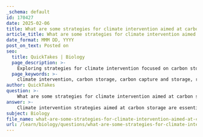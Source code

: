 ```yaml
---
_schema: default
id: 170427
date: 2025-02-06
title: What are some strategies for climate intervention aimed at carbon storage, and what challenges do they face?
article_title: What are some strategies for climate intervention aimed at carbon storage, and what challenges do they face?
date_format: MMM DD, YYYY
post_on_text: Posted on
seo:
  title: QuickTakes | Biology
  page_description: >-
    Exploring strategies for climate intervention focused on carbon storage, including carbon capture technologies, sustainable practices, and their associated challenges.
  page_keywords: >-
    climate intervention, carbon storage, carbon capture and storage, reforestation, sustainable agriculture, bioenergy with carbon capture and storage, geoengineering, global cooperation, challenges, CO2 sequestration, ecosystem impacts, emissions reduction
author: QuickTakes
question: >-
    What are some strategies for climate intervention aimed at carbon storage, and what challenges do they face?
answer: >-
    Climate intervention strategies aimed at carbon storage are essential for mitigating the impacts of climate change. Here are some key strategies along with the challenges they face:\n\n### Strategies for Climate Intervention\n\n1. **Carbon Capture and Storage (CCS)**:\n   - **Mechanism**: CCS involves capturing carbon dioxide (CO2) emissions from industrial sources, such as power plants, before they enter the atmosphere. The captured CO2 is then transported and stored underground in geological formations, such as depleted oil and gas fields or deep saline aquifers.\n   - **Benefits**: This technology can significantly reduce emissions from large point sources and can be integrated with existing energy infrastructure, facilitating a transition to lower-carbon energy systems.\n\n2. **Reforestation and Afforestation**:\n   - **Mechanism**: Planting trees and restoring forests enhance carbon sequestration, as trees absorb CO2 from the atmosphere. This not only helps in reducing atmospheric carbon but also supports biodiversity and ecosystem health.\n   - **Benefits**: These practices can provide additional benefits such as improved air quality, habitat restoration, and increased resilience to climate impacts.\n\n3. **Promoting Sustainable Agriculture**:\n   - **Mechanism**: Implementing sustainable agricultural practices, such as no-till farming, crop rotation, and organic farming, can enhance soil carbon storage and reduce emissions from farming activities.\n   - **Benefits**: These practices improve soil health and productivity while contributing to carbon sequestration.\n\n4. **Bioenergy with Carbon Capture and Storage (BECCS)**:\n   - **Mechanism**: This approach combines biomass energy production with CCS, capturing the CO2 emitted during biomass combustion and storing it underground.\n   - **Benefits**: BECCS can provide renewable energy while simultaneously reducing atmospheric CO2 levels.\n\n5. **Geoengineering Approaches**:\n   - **Mechanism**: These include techniques aimed at enhancing natural carbon sinks, such as ocean fertilization or direct air capture technologies.\n   - **Benefits**: They have the potential to remove significant amounts of CO2 from the atmosphere.\n\n6. **Global Cooperation**:\n   - **Mechanism**: Climate change is a global issue that requires coordinated efforts across nations. International agreements, such as the Paris Agreement, aim to unite countries in their efforts to reduce carbon emissions and limit global warming.\n   - **Benefits**: Collaborative efforts can lead to shared technologies, funding, and strategies for effective carbon storage.\n\n### Challenges Faced\n\n1. **High Costs**:\n   - Implementing CCS and other carbon storage technologies can be expensive, requiring significant investment in infrastructure and technology development.\n\n2. **Potential Emissions from Mechanisms**:\n   - Some carbon storage methods may inadvertently lead to emissions during the capture, transport, or storage processes, which can undermine their effectiveness.\n\n3. **Public Acceptance**:\n   - There may be resistance from local communities regarding the establishment of carbon storage sites, particularly for underground storage, due to concerns about safety and environmental impacts.\n\n4. **Technical Limitations**:\n   - The effectiveness of CCS and other technologies depends on the availability of suitable geological formations for CO2 storage and the scalability of these technologies.\n\n5. **Long-term Monitoring**:\n   - Ensuring the long-term integrity of carbon storage sites requires ongoing monitoring and management to prevent leaks and ensure that stored CO2 remains sequestered.\n\n6. **Ecosystem Impacts**:\n   - Large-scale reforestation or afforestation efforts can have unintended consequences on local ecosystems, including changes in land use and biodiversity impacts.\n\nIn conclusion, while there are several promising strategies for climate intervention aimed at carbon storage, they face significant challenges that must be addressed to ensure their effectiveness and sustainability in combating climate change.
subject: Biology
file_name: what-are-some-strategies-for-climate-intervention-aimed-at-carbon-storage-and-what-challenges-do-they-face.md
url: /learn/biology/questions/what-are-some-strategies-for-climate-intervention-aimed-at-carbon-storage-and-what-challenges-do-they-face
---
```


&nbsp;